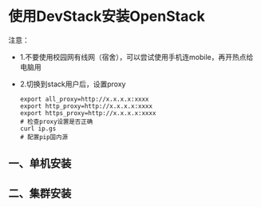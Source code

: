 # 使用DevStack安装OpenStack

注意：

- 1.不要使用校园网有线网（宿舍），可以尝试使用手机连mobile，再开热点给电脑用

- 2.切换到stack用户后，设置proxy
  ```shell
  export all_proxy=http://x.x.x.x:xxxx
  export http_proxy=http://x.x.x.x:xxxx
  export https_proxy=http://x.x.x.x:xxxx
  # 检查proxy设置是否正确
  curl ip.gs
  # 配置pip国内源
  
  ```

## 一、单机安装



## 二、集群安装
